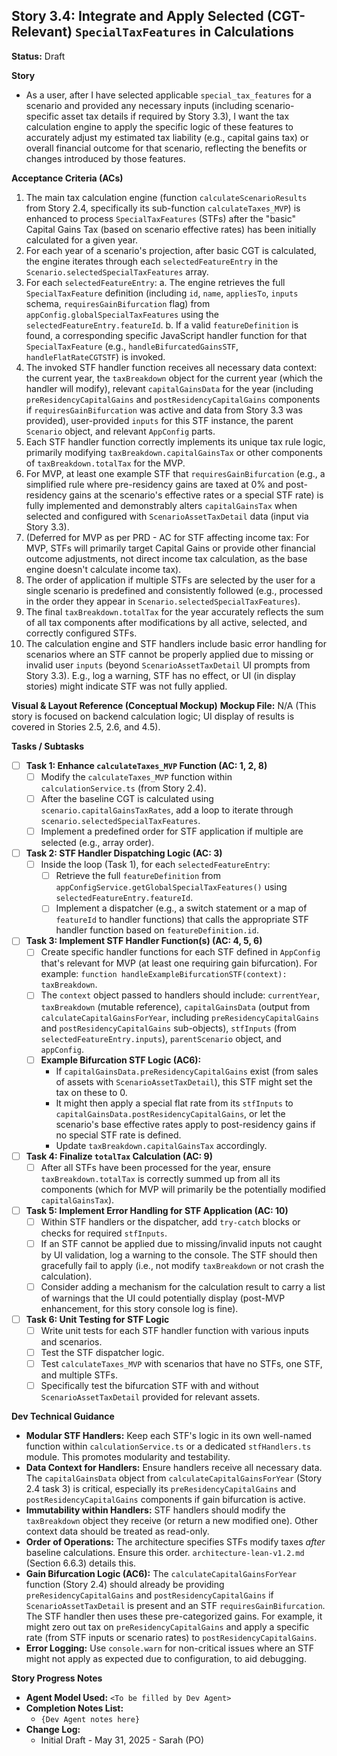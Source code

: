 ## Story 3.4: Integrate and Apply Selected (CGT-Relevant) `SpecialTaxFeatures` in Calculations

**Status:** Draft

**Story**
- As a user, after I have selected applicable `special_tax_features` for a scenario and provided any necessary inputs (including scenario-specific asset tax details if required by Story 3.3), I want the tax calculation engine to apply the specific logic of these features to accurately adjust my estimated tax liability (e.g., capital gains tax) or overall financial outcome for that scenario, reflecting the benefits or changes introduced by those features.

**Acceptance Criteria (ACs)**
1.  The main tax calculation engine (function `calculateScenarioResults` from Story 2.4, specifically its sub-function `calculateTaxes_MVP`) is enhanced to process `SpecialTaxFeatures` (STFs) after the "basic" Capital Gains Tax (based on scenario effective rates) has been initially calculated for a given year.
2.  For each year of a scenario's projection, after basic CGT is calculated, the engine iterates through each `selectedFeatureEntry` in the `Scenario.selectedSpecialTaxFeatures` array.
3.  For each `selectedFeatureEntry`:
    a.  The engine retrieves the full `SpecialTaxFeature` definition (including `id`, `name`, `appliesTo`, `inputs` schema, `requiresGainBifurcation` flag) from `appConfig.globalSpecialTaxFeatures` using the `selectedFeatureEntry.featureId`.
    b.  If a valid `featureDefinition` is found, a corresponding specific JavaScript handler function for that `SpecialTaxFeature` (e.g., `handleBifurcatedGainsSTF`, `handleFlatRateCGTSTF`) is invoked.
4.  The invoked STF handler function receives all necessary data context: the current year, the `taxBreakdown` object for the current year (which the handler will modify), relevant `capitalGainsData` for the year (including `preResidencyCapitalGains` and `postResidencyCapitalGains` components if `requiresGainBifurcation` was active and data from Story 3.3 was provided), user-provided `inputs` for this STF instance, the parent `Scenario` object, and relevant `AppConfig` parts.
5.  Each STF handler function correctly implements its unique tax rule logic, primarily modifying `taxBreakdown.capitalGainsTax` or other components of `taxBreakdown.totalTax` for the MVP.
6.  For MVP, at least one example STF that `requiresGainBifurcation` (e.g., a simplified rule where pre-residency gains are taxed at 0% and post-residency gains at the scenario's effective rates or a special STF rate) is fully implemented and demonstrably alters `capitalGainsTax` when selected and configured with `ScenarioAssetTaxDetail` data (input via Story 3.3).
7.  (Deferred for MVP as per PRD - AC for STF affecting income tax: For MVP, STFs will primarily target Capital Gains or provide other financial outcome adjustments, not direct income tax calculation, as the base engine doesn't calculate income tax).
8.  The order of application if multiple STFs are selected by the user for a single scenario is predefined and consistently followed (e.g., processed in the order they appear in `Scenario.selectedSpecialTaxFeatures`).
9.  The final `taxBreakdown.totalTax` for the year accurately reflects the sum of all tax components after modifications by all active, selected, and correctly configured STFs.
10. The calculation engine and STF handlers include basic error handling for scenarios where an STF cannot be properly applied due to missing or invalid user `inputs` (beyond `ScenarioAssetTaxDetail` UI prompts from Story 3.3). E.g., log a warning, STF has no effect, or UI (in display stories) might indicate STF was not fully applied.

**Visual & Layout Reference (Conceptual Mockup)**
**Mockup File:** N/A (This story is focused on backend calculation logic; UI display of results is covered in Stories 2.5, 2.6, and 4.5).

**Tasks / Subtasks**
- [ ] **Task 1: Enhance `calculateTaxes_MVP` Function (AC: 1, 2, 8)**
    - [ ] Modify the `calculateTaxes_MVP` function within `calculationService.ts` (from Story 2.4).
    - [ ] After the baseline CGT is calculated using `scenario.capitalGainsTaxRates`, add a loop to iterate through `scenario.selectedSpecialTaxFeatures`.
    - [ ] Implement a predefined order for STF application if multiple are selected (e.g., array order).
- [ ] **Task 2: STF Handler Dispatching Logic (AC: 3)**
    - [ ] Inside the loop (Task 1), for each `selectedFeatureEntry`:
        - [ ] Retrieve the full `featureDefinition` from `appConfigService.getGlobalSpecialTaxFeatures()` using `selectedFeatureEntry.featureId`.
        - [ ] Implement a dispatcher (e.g., a switch statement or a map of `featureId` to handler functions) that calls the appropriate STF handler function based on `featureDefinition.id`.
- [ ] **Task 3: Implement STF Handler Function(s) (AC: 4, 5, 6)**
    - [ ] Create specific handler functions for each STF defined in `AppConfig` that's relevant for MVP (at least one requiring gain bifurcation). For example: `function handleExampleBifurcationSTF(context): taxBreakdown`.
    - [ ] The `context` object passed to handlers should include: `currentYear`, `taxBreakdown` (mutable reference), `capitalGainsData` (output from `calculateCapitalGainsForYear`, including `preResidencyCapitalGains` and `postResidencyCapitalGains` sub-objects), `stfInputs` (from `selectedFeatureEntry.inputs`), `parentScenario` object, and `appConfig`.
    - [ ] **Example Bifurcation STF Logic (AC6):**
        - If `capitalGainsData.preResidencyCapitalGains` exist (from sales of assets with `ScenarioAssetTaxDetail`), this STF might set the tax on these to 0.
        - It might then apply a special flat rate from its `stfInputs` to `capitalGainsData.postResidencyCapitalGains`, or let the scenario's base effective rates apply to post-residency gains if no special STF rate is defined.
        - Update `taxBreakdown.capitalGainsTax` accordingly.
- [ ] **Task 4: Finalize `totalTax` Calculation (AC: 9)**
    - [ ] After all STFs have been processed for the year, ensure `taxBreakdown.totalTax` is correctly summed up from all its components (which for MVP will primarily be the potentially modified `capitalGainsTax`).
- [ ] **Task 5: Implement Error Handling for STF Application (AC: 10)**
    - [ ] Within STF handlers or the dispatcher, add `try-catch` blocks or checks for required `stfInputs`.
    - [ ] If an STF cannot be applied due to missing/invalid inputs not caught by UI validation, log a warning to the console. The STF should then gracefully fail to apply (i.e., not modify `taxBreakdown` or not crash the calculation).
    - [ ] Consider adding a mechanism for the calculation result to carry a list of warnings that the UI could potentially display (post-MVP enhancement, for this story console log is fine).
- [ ] **Task 6: Unit Testing for STF Logic**
    - [ ] Write unit tests for each STF handler function with various inputs and scenarios.
    - [ ] Test the STF dispatcher logic.
    - [ ] Test `calculateTaxes_MVP` with scenarios that have no STFs, one STF, and multiple STFs.
    - [ ] Specifically test the bifurcation STF with and without `ScenarioAssetTaxDetail` provided for relevant assets.

**Dev Technical Guidance**
-   **Modular STF Handlers:** Keep each STF's logic in its own well-named function within `calculationService.ts` or a dedicated `stfHandlers.ts` module. This promotes modularity and testability.
-   **Data Context for Handlers:** Ensure handlers receive all necessary data. The `capitalGainsData` object from `calculateCapitalGainsForYear` (Story 2.4 task 3) is critical, especially its `preResidencyCapitalGains` and `postResidencyCapitalGains` components if gain bifurcation is active.
-   **Immutability within Handlers:** STF handlers should modify the `taxBreakdown` object they receive (or return a new modified one). Other context data should be treated as read-only.
-   **Order of Operations:** The architecture specifies STFs modify taxes *after* baseline calculations. Ensure this order. `architecture-lean-v1.2.md` (Section 6.6.3) details this.
-   **Gain Bifurcation Logic (AC6):** The `calculateCapitalGainsForYear` function (Story 2.4) should already be providing `preResidencyCapitalGains` and `postResidencyCapitalGains` if `ScenarioAssetTaxDetail` is present and an STF `requiresGainBifurcation`. The STF handler then uses these pre-categorized gains. For example, it might zero out tax on `preResidencyCapitalGains` and apply a specific rate (from STF inputs or scenario rates) to `postResidencyCapitalGains`.
-   **Error Logging:** Use `console.warn` for non-critical issues where an STF might not apply as expected due to configuration, to aid debugging.

**Story Progress Notes**
* **Agent Model Used:** `<To be filled by Dev Agent>`
* **Completion Notes List:**
    * `{Dev Agent notes here}`
* **Change Log:**
    * Initial Draft - May 31, 2025 - Sarah (PO)
